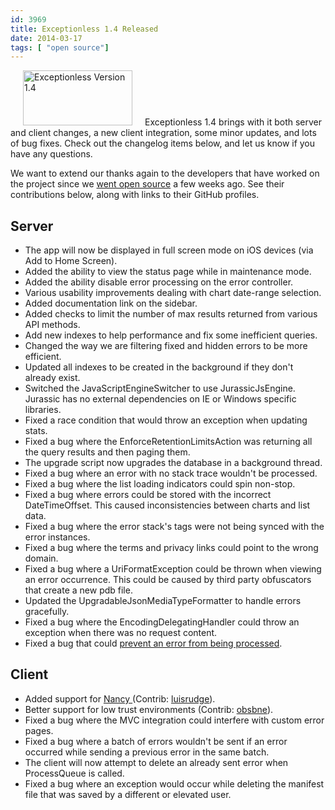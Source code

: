 ```yaml
---
id: 3969
title: Exceptionless 1.4 Released
date: 2014-03-17
tags: [ "open source"]
---
```

<img loading="lazy" class="alignright size-full wp-image-3971" style="margin-left: 20px; margin-right: 20px;" alt="Exceptionless Version 1.4" src="/assets/img/news/version1.4.png" width="175" height="88" data-id="3971" />Exceptionless 1.4 brings with it both server and client changes, a new client integration, some minor updates, and lots of bug fixes. Check out the changelog items below, and let us know if you have any questions.

We want to extend our thanks again to the developers that have worked on the project since we [went open source](/fork-us-exceptionless-goes-open-source/ "Exceptionless Goes Open Source") a few weeks ago. See their contributions below, along with links to their GitHub profiles.
<!--more-->

## Server

* The app will now be displayed in full screen mode on iOS devices (via Add to Home Screen).
* Added the ability to view the status page while in maintenance mode.
* Added the ability disable error processing on the error controller.
* Various usability improvements dealing with chart date-range selection.
* Added documentation link on the sidebar.
* Added checks to limit the number of max results returned from various API methods.
* Add new indexes to help performance and fix some inefficient queries.
* Changed the way we are filtering fixed and hidden errors to be more efficient.
* Updated all indexes to be created in the background if they don't already exist.
* Switched the JavaScriptEngineSwitcher to use JurassicJsEngine. Jurassic has no external dependencies on IE or Windows specific libraries.
* Fixed a race condition that would throw an exception when updating stats.
* Fixed a bug where the EnforceRetentionLimitsAction was returning all the query results and then paging them.
* The upgrade script now upgrades the database in a background thread.
* Fixed a bug where an error with no stack trace wouldn't be processed.
* Fixed a bug where the list loading indicators could spin non-stop.
* Fixed a bug where errors could be stored with the incorrect DateTimeOffset. This caused inconsistencies between charts and list data.
* Fixed a bug where the error stack's tags were not being synced with the error instances.
* Fixed a bug where the terms and privacy links could point to the wrong domain.
* Fixed a bug where a UriFormatException could be thrown when viewing an error occurrence. This could be caused by third party obfuscators that create a new pdb file.
* Updated the UpgradableJsonMediaTypeFormatter to handle errors gracefully.
* Fixed a bug where the EncodingDelegatingHandler could throw an exception when there was no request content.
* Fixed a bug that could <a href="https://jira.mongodb.org/browse/CSHARP-893" target="_blank">prevent an error from being processed</a>.

## Client

* Added support for <a title="NancyFX" href="http://nancyfx.org/" target="_blank">Nancy </a>(Contrib: <a title="Luis Rudge on GitHub" href="https://github.com/luisrudge" target="_blank">luisrudge</a>).
* Better support for low trust environments (Contrib: <a title="Obsbne on GitHub" href="https://github.com/obsbne" target="_blank">obsbne</a>).
* Fixed a bug where the MVC integration could interfere with custom error pages.
* Fixed a bug where a batch of errors wouldn't be sent if an error occurred while sending a previous error in the same batch.
* The client will now attempt to delete an already sent error when ProcessQueue is called.
* Fixed a bug where an exception would occur while deleting the manifest file that was saved by a different or elevated user.
